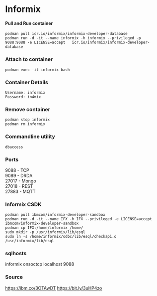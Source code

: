 # Informix
#### Pull and Run container
```
podman pull icr.io/informix/informix-developer-database
podman run -d -it --name informix -h informix --privileged -p 9088:9088 -e LICENSE=accept  	icr.io/informix/informix-developer-database
```

### Attach to container
```
podman exec -it informix bash
```

### Container Details
```
Username: informix
Password: in4mix
```

### Remove container
```
podman stop informix
podman rm informix
```

### Commandline utility
```
dbaccess
```

### Ports
9088 - TCP  
9089 - DRDA  
27017 - Mongo  
27018 - REST  
27883 - MQTT  

### Informix CSDK
```
podman pull ibmcom/informix-developer-sandbox
podman run -d -it --name IFX -h IFX --privileged -e LICENSE=accept ibmcom/informix-developer-sandbox
podman cp IFX:/home/informix /home/
sudo mkdir -p /usr/informix/lib/esql
sudo ln -s /home/informix/odbc/lib/esql/checkapi.o /usr/informix/lib/esql
```

### sqlhosts
informix        onsoctcp        localhost         9088  

### Source
https://ibm.co/3OTAwDT
https://bit.ly/3uHP4zo
